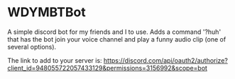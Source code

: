# WDYMBTBot

A simple discord bot for my friends and I to use. Adds a command '?huh' that has the bot join your voice channel and play a funny audio clip (one of several options).

The link to add to your server is: https://discord.com/api/oauth2/authorize?client_id=948055722057433129&permissions=3156992&scope=bot